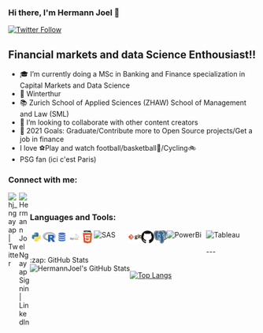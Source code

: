 ### Hi there, I'm Hermann Joel 👋

[![Twitter Follow](https://img.shields.io/twitter/follow/hj_ngayap?color=1DA1F2&logo=twitter&style=for-the-badge)](https://twitter.com/intent/follow?original_referer=https%3A%2F%2Fgithub.com%2hj_ngayap&screen_name=hj_ngayap)

## Financial markets and data Science Enthousiast!!

- 🎓 I’m currently doing a MSc in Banking and Finance specialization in Capital Markets and Data Science
- 📍 Winterthur
- 📚 Zurich School of Applied Sciences (ZHAW) School of Management and Law (SML) 
- 👯 I’m looking to collaborate with other content creators
- 🎯 2021 Goals: Graduate/Contribute more to Open Source projects/Get a job in finance
- I love ⚽Play and watch football/basketball🏀/Cycling🚲
- PSG fan (ici c'est Paris)

### Connect with me:
[<img align="left" alt="hj_ngayap | Twitter" width="22px" src="https://cdn.jsdelivr.net/npm/simple-icons@v3/icons/twitter.svg" />][twitter]
[<img align="left" alt="Hermann Joel Ngayap Signin | LinkedIn" width="22px" src="https://cdn.jsdelivr.net/npm/simple-icons@v3/icons/linkedin.svg" />][linkedin]

<br />

### Languages and Tools:

<img align="left" alt="Python" width="26px" src="https://raw.githubusercontent.com/github/explore/80688e429a7d4ef2fca1e82350fe8e3517d3494d/topics/python/python.png" />
<img align="left" alt="R" width="26px" src="https://raw.githubusercontent.com/github/explore/80688e429a7d4ef2fca1e82350fe8e3517d3494d/topics/r/r.png" />
<img align="left" alt="SQL" width="26px" src="https://raw.githubusercontent.com/github/explore/80688e429a7d4ef2fca1e82350fe8e3517d3494d/topics/sql/sql.png" />
<img align="left" alt="MySQL" width="26px" src="https://raw.githubusercontent.com/github/explore/80688e429a7d4ef2fca1e82350fe8e3517d3494d/topics/mysql/mysql.png" />
<img align="left" alt="HTML5" width="26px" src="https://raw.githubusercontent.com/github/explore/80688e429a7d4ef2fca1e82350fe8e3517d3494d/topics/html/html.png" />
<img align="left" alt="SAS" width="70" src="https://github.com/HermannJoel/Data_Scientist/blob/master/sas.jpeg" />
<img align="left" alt="Git" width="26px" src="https://raw.githubusercontent.com/github/explore/80688e429a7d4ef2fca1e82350fe8e3517d3494d/topics/git/git.png" />
<img align="left" alt="GitHub" width="26px" src="https://raw.githubusercontent.com/github/explore/78df643247d429f6cc873026c0622819ad797942/topics/github/github.png" />
<img align="left" alt="PostgreSQL" width="26px" src="https://raw.githubusercontent.com/github/explore/80688e429a7d4ef2fca1e82350fe8e3517d3494d/topics/postgresql/postgresql.png" />
<img align="left" alt="PowerBi" width="80" height="40" src="https://github.com/HermannJoel/Data_Scientist/blob/master/power%20BI.jpg" />
<img align="left" alt="Tableau" width="70" src="https://github.com/HermannJoel/Data_Scientist/blob/master/tableau.jpg" />

<br />
<br />
---
  <summary>:zap: GitHub Stats</summary>
  <img align="left" alt="HermannJoel's GitHub Stats" src="https://github-readme-stats.vercel.app/api?username=HermannJoel&show_icons=true&hide_border=true" />


[![Top Langs](https://github-readme-stats.vercel.app/api/top-langs/?username=HermannJoel)](https://github.com/HermannJoel/github-readme-stats)

</details>

[twitter]: https://twitter.com/hj_ngayap
[linkedin]: https://www.linkedin.com/in/hermann-joel-ngayap-signin-5b35b513b/

